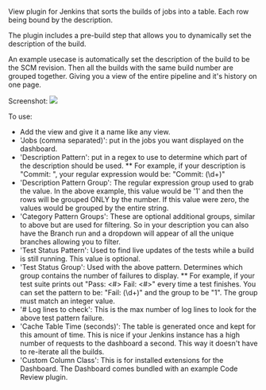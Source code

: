 View plugin for Jenkins that sorts the builds of jobs into a table. Each row being bound by the description.

The plugin includes a pre-build step that allows you to dynamically set the description of the build.

An example usecase is automatically set the description of the build to be the SCM revision.
Then all the builds with the same build number are grouped together.
Giving you a view of the entire pipeline and it's history on one page. 

Screenshot:
<a href="http://imgur.com/lYslonG"><img src="http://i.imgur.com/lYslonG.png" /></a>

To use:

* Add the view and give it a name like any view.
* 'Jobs (comma separated)': put in the jobs you want displayed on the dashboard.
* 'Description Pattern': put in a regex to use to determine which part of the description should be used.
** For example, if your description is "Commit: <COMMIT NUMBER>", your regular expression would be: "Commit: (\d+)"
* 'Description Pattern Group': The regular expression group used to grab the value. In the above example, this value would be '1' and then the rows will be grouped ONLY by the number. If this value were zero, the values would be grouped by the entire string.
* 'Category Pattern Groups': These are optional additional groups, similar to above but are used for filtering. So in your description you can also have the Branch run and a dropdown will appear of all the unique branches allowing you to filter.
* 'Test Status Pattern': Used to find live updates of the tests while a build is still running. This value is optional.
* 'Test Status Group': Used with the above pattern. Determines which group contains the number of failures to display.
** For example, if your test suite prints out "Pass: <#> Fail: <#>" every time a test finishes. You can set the pattern to be: "Fail: (\d+)" and the group to be "1". The group must match an integer value.
* '# Log lines to check': This is the max number of log lines to look for the above test pattern failure.
* 'Cache Table Time (seconds)': The table is generated once and kept for this amount of time. This is nice if your Jenkins instance has a high number of requests to the dashboard a second. This way it doesn't have to re-iterate all the builds.
* 'Custom Column Class': This is for installed extensions for the Dashboard. The Dashboard comes bundled with an example Code Review plugin.

